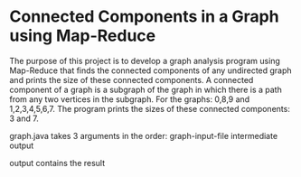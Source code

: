 # Connected Components in a Graph using Map-Reduce

The purpose of this project is to develop a graph analysis program using Map-Reduce that finds the connected components of any undirected graph and prints the size of these connected components. A connected component of a graph is a subgraph of the graph in which there is a path from any two vertices in the subgraph. For the graphs: 0,8,9 and 1,2,3,4,5,6,7. The program prints the sizes of these connected components: 3 and 7.

graph.java takes 3 arguments in the order:
graph-input-file
intermediate
output

output contains the result

